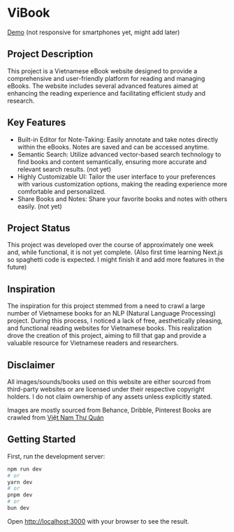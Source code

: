 # ViBook

[Demo](https://vibook.vercel.app) (not responsive for smartphones yet, might add later)

## Project Description

This project is a Vietnamese eBook website designed to provide a comprehensive and user-friendly platform for reading and managing eBooks. The website includes several advanced features aimed at enhancing the reading experience and facilitating efficient study and research.

## Key Features

- Built-in Editor for Note-Taking: Easily annotate and take notes directly within the eBooks. Notes are saved and can be accessed anytime.
- Semantic Search: Utilize advanced vector-based search technology to find books and content semantically, ensuring more accurate and relevant search results. (not yet)
- Highly Customizable UI: Tailor the user interface to your preferences with various customization options, making the reading experience more comfortable and personalized.
- Share Books and Notes: Share your favorite books and notes with others easily. (not yet)

## Project Status

This project was developed over the course of approximately one week and, while functional, it is not yet complete. (Also first time learning Next.js so spaghetti code is expected. I might finish it and add more features in the future)

## Inspiration

The inspiration for this project stemmed from a need to crawl a large number of Vietnamese books for an NLP (Natural Language Processing) project. During this process, I noticed a lack of free, aesthetically pleasing, and functional reading websites for Vietnamese books. This realization drove the creation of this project, aiming to fill that gap and provide a valuable resource for Vietnamese readers and researchers.

## Disclaimer

All images/sounds/books used on this website are either sourced from third-party websites or are licensed under their respective copyright holders. I do not claim ownership of any assets unless explicitly stated.

Images are mostly sourced from Behance, Dribble, Pinterest
Books are crawled from [Việt Nam Thư Quán](http://vietnamthuquan.eu/truyen/)

## Getting Started

First, run the development server:

```bash
npm run dev
# or
yarn dev
# or
pnpm dev
# or
bun dev
```

Open [http://localhost:3000](http://localhost:3000) with your browser to see the result.
